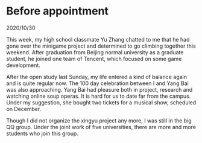 # Before appointment
2020/10/30

This week, my high school classmate Yu Zhang
chatted to me that he had gone over the minigame
project and determined to go climbing together
this weekend. After graduation from Beijing normal
university as a graduate student, he joined one team of Tencent, which focused on some game development.

After the open study last Sunday, my life entered
a kind of balance again and is quite regular now.
The 100 day celebration between I and Yang Bai was
also approaching. Yang Bai had pleasure both in
project, research and watching online soup operas.
It is hard for us to date far from the campus.
Under my suggestion, she bought two tickets for
a musical show, scheduled on December.

Though I did not organize the xingyu project
any more, I was still in the big QQ group.
Under the joint work of five universities,
there are more and more students who join this group.

